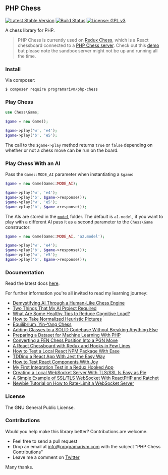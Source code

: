 ## PHP Chess

[![Latest Stable Version](https://poser.pugx.org/programarivm/php-chess/v/stable)](https://packagist.org/packages/programarivm/php-chess)
[![Build Status](https://travis-ci.org/programarivm/php-chess.svg?branch=master)](https://travis-ci.org/programarivm/php-chess)
[![License: GPL v3](https://img.shields.io/badge/License-GPL%20v3-blue.svg)](https://www.gnu.org/licenses/gpl-3.0)

A chess library for PHP.

> PHP Chess is currently used on [Redux Chess](https://github.com/programarivm/redux-chess), which is a React chessboard connected to a [PHP Chess server](https://github.com/programarivm/chess-server). Check out this [demo](https://programarivm.github.io/demo-redux-chess) but please note the sandbox server might not be up and running all the time.

### Install

Via composer:

    $ composer require programarivm/php-chess

### Play Chess

```php
use Chess\Game;

$game = new Game();

$game->play('w', 'e4');
$game->play('b', 'e5');
```
The call to the `$game->play` method returns `true` or `false` depending on whether or not a chess move can be run on the board.

### Play Chess With an AI

Pass the `Game::MODE_AI` parameter when instantiating a `$game`:

```php
$game = new Game(Game::MODE_AI);

$game->play('w', 'e4');
$game->play('b', $game->response());
$game->play('w', 'e5');
$game->play('b', $game->response());
```

The AIs are stored in the [`model`](https://github.com/programarivm/php-chess/tree/master/model) folder. The default is `a1.model`, if you want to play with a different AI pass it as a second parameter to the `Chess\Game` constructor:

```php
$game = new Game(Game::MODE_AI, 'a2.model');

$game->play('w', 'e4');
$game->play('b', $game->response());
$game->play('w', 'e5');
$game->play('b', $game->response());
```

### Documentation

Read the latest docs [here](https://php-chess.readthedocs.io/en/latest/).

For further information you're all invited to read my learning journey:

- [Demystifying AI Through a Human-Like Chess Engine](https://medium.com/geekculture/demystifying-ai-through-a-human-like-chess-engine-5f71e3896cc9)
- [Two Things That My AI Project Required](https://medium.com/geekculture/two-things-that-my-ai-project-required-50000297053b)
- [What Are Some Healthy Tips to Reduce Cognitive Load?](https://medium.com/geekculture/what-are-some-healthy-tips-to-reduce-cognitive-load-4f91b695a3cb)
- [How to Take Normalized Heuristic Pictures](https://medium.com/geekculture/how-to-take-normalized-heuristic-pictures-79ca0df4cdec)
- [Equilibrium, Yin-Yang Chess](https://medium.com/geekculture/equilibrium-yin-yang-chess-292e044be46b)
- [Adding Classes to a SOLID Codebase Without Breaking Anything Else](https://medium.com/geekculture/adding-classes-to-a-solid-codebase-without-breaking-anything-else-99e6c5a5f3e4)
- [Preparing a Dataset for Machine Learning With PHP](https://ai.plainenglish.io/preparing-a-dataset-for-machine-learning-with-php-fd68dd85187e)
- [Converting a FEN Chess Position Into a PGN Move](https://medium.com/geekculture/converting-a-fen-chess-position-into-a-pgn-move-4a278d81b21f)
- [A React Chessboard with Redux and Hooks in Few Lines](https://medium.com/geekculture/a-react-chessboard-with-redux-and-hooks-in-few-lines-6009cb724bb)
- [How to Test a Local React NPM Package With Ease](https://javascript.plainenglish.io/testing-a-local-react-npm-package-with-ease-7d0668676ddb)
- [TDDing a React App With Jest the Easy Way](https://medium.com/geekculture/tdding-a-react-app-with-jest-the-easy-way-8ddb64aeaba6)
- [How to Test React Components With Joy](https://javascript.plainenglish.io/looking-forward-to-testing-react-components-with-joy-5bb3f86c21d7)
- [My First Integration Test in a Redux Hooked App](https://programarivm.medium.com/my-first-integration-test-in-a-redux-hooked-app-3b189addd46e)
- [Creating a Local WebSocket Server With TLS/SSL Is Easy as Pie](https://medium.com/geekculture/creating-a-local-websocket-server-with-tls-ssl-is-easy-as-pie-de1a2ef058e0)
- [A Simple Example of SSL/TLS WebSocket With ReactPHP and Ratchet](https://medium.com/geekculture/a-simple-example-of-ssl-tls-websocket-with-reactphp-and-ratchet-e03be973f521)
- [Newbie Tutorial on How to Rate-Limit a WebSocket Server](https://medium.com/geekculture/newbie-tutorial-on-how-to-rate-limit-a-websocket-server-8e28642ad5ff)

### License

The GNU General Public License.

### Contributions

Would you help make this library better? Contributions are welcome.

- Feel free to send a pull request
- Drop an email at info@programarivm.com with the subject "PHP Chess Contributions"
- Leave me a comment on [Twitter](https://twitter.com/programarivm)

Many thanks.
